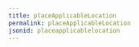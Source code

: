 ```yaml
---
title: placeApplicableLocation
permalink: placeApplicableLocation
jsonid: placeapplicablelocation
---
```

